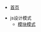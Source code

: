 - [首页](README.md)

<!-- - http协议
    - [http协议](src/http.md) -->

- js设计模式
    - [模块模式](src/module.md)